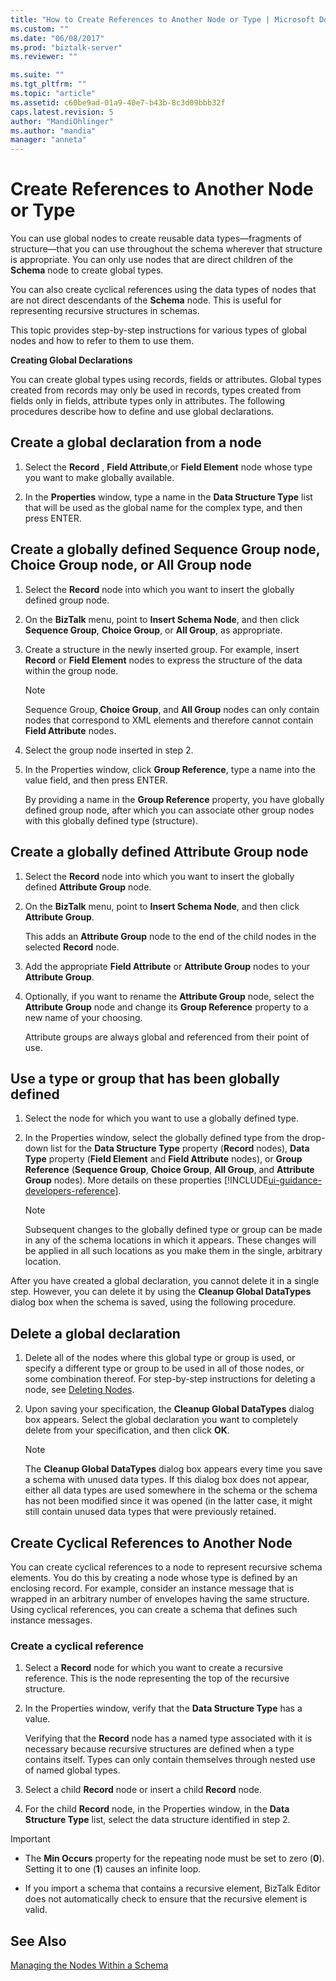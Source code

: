 ```yaml
---
title: "How to Create References to Another Node or Type | Microsoft Docs"
ms.custom: ""
ms.date: "06/08/2017"
ms.prod: "biztalk-server"
ms.reviewer: ""

ms.suite: ""
ms.tgt_pltfrm: ""
ms.topic: "article"
ms.assetid: c60be9ad-01a9-40e7-b43b-8c3d09bbb32f
caps.latest.revision: 5
author: "MandiOhlinger"
ms.author: "mandia"
manager: "anneta"
---
```

# Create References to Another Node or Type
You can use global nodes to create reusable data types—fragments of structure—that you can use throughout the schema wherever that structure is appropriate. You can only use nodes that are direct children of the **Schema** node to create global types.  
  
 You can also create cyclical references using the data types of nodes that are not direct descendants of the **Schema** node. This is useful for representing recursive structures in schemas.  
  
 This topic provides step-by-step instructions for various types of global nodes and how to refer to them to use them.  
  
 **Creating Global Declarations**  
  
 You can create global types using records, fields or attributes. Global types created from records may only be used in records, types created from fields only in fields, attribute types only in attributes. The following procedures describe how to define and use global declarations.  
  
## Create a global declaration from a node  
  
1.  Select the **Record** , **Field Attribute**,or **Field Element** node whose type you want to make globally available.  
  
2.  In the **Properties** window, type a name in the **Data Structure Type** list that will be used as the global name for the complex type, and then press ENTER.  
  
## Create a globally defined Sequence Group node, Choice Group node, or All Group node  
  
1.  Select the **Record** node into which you want to insert the globally defined group node.  
  
2.  On the **BizTalk** menu, point to **Insert Schema Node**, and then click **Sequence Group**, **Choice Group**, or **All Group**, as appropriate.  
  
3.  Create a structure in the newly inserted group. For example, insert **Record** or **Field Element** nodes to express the structure of the data within the group node.  
  
    > [!NOTE]
    >  Sequence Group, **Choice Group**, and **All Group** nodes can only contain nodes that correspond to XML elements and therefore cannot contain **Field Attribute** nodes.  
  
4.  Select the group node inserted in step 2.  
  
5.  In the Properties window, click **Group Reference**, type a name into the value field, and then press ENTER.  
  
     By providing a name in the **Group Reference** property, you have globally defined group node, after which you can associate other group nodes with this globally defined type (structure).  
  
## Create a globally defined Attribute Group node  
  
1.  Select the **Record** node into which you want to insert the globally defined **Attribute Group** node.  
  
2.  On the **BizTalk** menu, point to **Insert Schema Node**, and then click **Attribute Group**.  
  
     This adds an **Attribute Group** node to the end of the child nodes in the selected **Record** node.  
  
3.  Add the appropriate **Field Attribute** or **Attribute Group** nodes to your **Attribute Group**.  
  
4.  Optionally, if you want to rename the **Attribute Group** node, select the **Attribute Group** node and change its **Group Reference** property to a new name of your choosing.  
  
     Attribute groups are always global and referenced from their point of use.  
  
## Use a type or group that has been globally defined  
  
1.  Select the node for which you want to use a globally defined type.  
  
2.  In the Properties window, select the globally defined type from the drop-down list for the **Data Structure Type** property (**Record** nodes), **Data Type** property (**Field Element** and **Field Attribute** nodes), or **Group Reference** (**Sequence Group**, **Choice Group**, **All Group**, and **Attribute Group** nodes). More details on these properties [!INCLUDE[ui-guidance-developers-reference](../includes/ui-guidance-developers-reference.md)].
  
    > [!NOTE]
    >  Subsequent changes to the globally defined type or group can be made in any of the schema locations in which it appears. These changes will be applied in all such locations as you make them in the single, arbitrary location.  
  
 After you have created a global declaration, you cannot delete it in a single step. However, you can delete it by using the **Cleanup Global DataTypes** dialog box when the schema is saved, using the following procedure.  
  
## Delete a global declaration  
  
1.  Delete all of the nodes where this global type or group is used, or specify a different type or group to be used in all of those nodes, or some combination thereof. For step-by-step instructions for deleting a node, see [Deleting Nodes](../core/how-to-delete-nodes.md).  
  
2.  Upon saving your specification, the **Cleanup Global DataTypes** dialog box appears. Select the global declaration you want to completely delete from your specification, and then click **OK**.  
  
    > [!NOTE]
    >  The **Cleanup Global DataTypes** dialog box appears every time you save a schema with unused data types. If this dialog box does not appear, either all data types are used somewhere in the schema or the schema has not been modified since it was opened (in the latter case, it might still contain unused data types that were previously retained.  
  
## Create Cyclical References to Another Node  
 You can create cyclical references to a node to represent recursive schema elements. You do this by creating a node whose type is defined by an enclosing record. For example, consider an instance message that is wrapped in an arbitrary number of envelopes having the same structure. Using cyclical references, you can create a schema that defines such instance messages.  
  
### Create a cyclical reference  
  
1.  Select a **Record** node for which you want to create a recursive reference. This is the node representing the top of the recursive structure.  
  
2.  In the Properties window, verify that the **Data Structure Type** has a value.  
  
     Verifying that the **Record** node has a named type associated with it is necessary because recursive structures are defined when a type contains itself. Types can only contain themselves through nested use of named global types.  
  
3.  Select a child **Record** node or insert a child **Record** node.  
  
4.  For the child **Record** node, in the Properties window, in the **Data Structure Type** list, select the data structure identified in step 2.  
  
> [!IMPORTANT]
>  - The **Min Occurs** property for the repeating node must be set to zero (**0**). Setting it to one (**1**) causes an infinite loop.  
>
>  - If you import a schema that contains a recursive element, BizTalk Editor does not automatically check to ensure that the recursive element is valid.  
  
## See Also  
 [Managing the Nodes Within a Schema](../core/managing-the-nodes-within-a-schema.md)